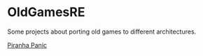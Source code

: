 # OldGamesRE
Some projects about porting old games to different architectures.

[Piranha Panic](https://mytdt-mysoft.github.io/OldGamesRE/PiranhaPanic/Piranha.html)
